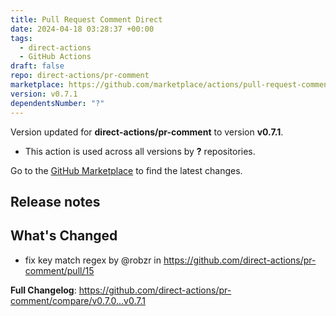 ```yaml
---
title: Pull Request Comment Direct
date: 2024-04-18 03:28:37 +00:00
tags:
  - direct-actions
  - GitHub Actions
draft: false
repo: direct-actions/pr-comment
marketplace: https://github.com/marketplace/actions/pull-request-comment-direct
version: v0.7.1
dependentsNumber: "?"
---
```



Version updated for **direct-actions/pr-comment** to version **v0.7.1**.
- This action is used across all versions by **?** repositories.

Go to the [GitHub Marketplace](https://github.com/marketplace/actions/pull-request-comment-direct) to find the latest changes.

## Release notes

## What's Changed
* fix key match regex by @robzr in https://github.com/direct-actions/pr-comment/pull/15


**Full Changelog**: https://github.com/direct-actions/pr-comment/compare/v0.7.0...v0.7.1
